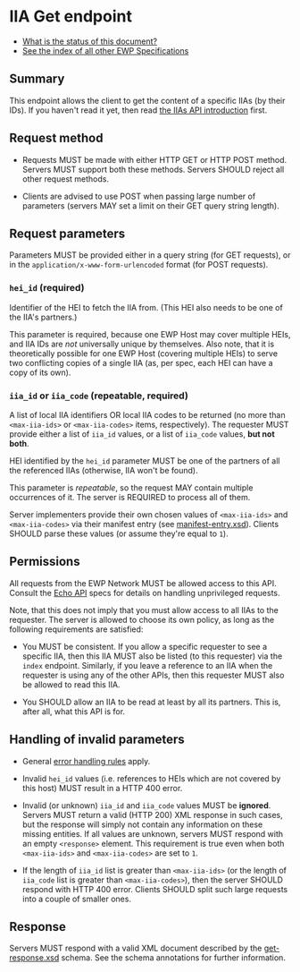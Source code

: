 IIA Get endpoint
================

* [What is the status of this document?][statuses]
* [See the index of all other EWP Specifications][develhub]


Summary
-------

This endpoint allows the client to get the content of a specific IIAs (by their
IDs). If you haven't read it yet, then read
[the IIAs API introduction][iias-api] first.


Request method
--------------

 * Requests MUST be made with either HTTP GET or HTTP POST method. Servers MUST
   support both these methods. Servers SHOULD reject all other request methods.

 * Clients are advised to use POST when passing large number of parameters
   (servers MAY set a limit on their GET query string length).


Request parameters
------------------

Parameters MUST be provided either in a query string (for GET requests), or in
the `application/x-www-form-urlencoded` format (for POST requests).


### `hei_id` (required)

Identifier of the HEI to fetch the IIA from. (This HEI also needs to be one of
the IIA's partners.)

This parameter is required, because one EWP Host may cover multiple HEIs, and
IIA IDs are *not* universally unique by themselves. Also note, that it is
theoretically possible for one EWP Host (covering multiple HEIs) to serve two
conflicting copies of a single IIA (as, per spec, each HEI can have a copy of
its own).


### `iia_id` or `iia_code` (repeatable, required)

A list of local IIA identifiers OR local IIA codes to be returned (no more than
`<max-iia-ids>` or `<max-iia-codes>` items, respectively). The requester MUST
provide either a list of `iia_id` values, or a list of `iia_code` values, **but
not both**.

HEI identified by the `hei_id` parameter MUST be one of the partners of all the
referenced IIAs (otherwise, IIA won't be found).

This parameter is *repeatable*, so the request MAY contain multiple occurrences
of it. The server is REQUIRED to process all of them.

Server implementers provide their own chosen values of `<max-iia-ids>` and
`<max-iia-codes>` via their manifest entry (see
[manifest-entry.xsd](manifest-entry.xsd)). Clients SHOULD parse these values
(or assume they're equal to `1`).


Permissions
-----------

All requests from the EWP Network MUST be allowed access to this API. Consult
the [Echo API][echo] specs for details on handling unprivileged requests.

Note, that this does not imply that you must allow access to all IIAs to the
requester. The server is allowed to choose its own policy, as long as the
following requirements are satisfied:

* You MUST be consistent. If you allow a specific requester to see a specific
  IIA, then this IIA MUST also be listed (to this requester) via the `index`
  endpoint. Similarly, if you leave a reference to an IIA when the requester is
  using any of the other APIs, then this requester MUST also be allowed to read
  this IIA.

* You SHOULD allow an IIA to be read at least by all its partners. This is,
  after all, what this API is for.


Handling of invalid parameters
------------------------------

 * General [error handling rules][error-handling] apply.

 * Invalid `hei_id` values (i.e. references to HEIs which are not covered by
   this host) MUST result in a HTTP 400 error.

 * Invalid (or unknown) `iia_id` and `iia_code` values MUST be **ignored**.
   Servers MUST return a valid (HTTP 200) XML response in such cases, but the
   response will simply not contain any information on these missing entities.
   If all values are unknown, servers MUST respond with an empty `<response>`
   element. This requirement is true even when both `<max-iia-ids>` and
   `<max-iia-codes>` are set to `1`.

 * If the length of `iia_id` list is greater than `<max-iia-ids>` (or the
   length of `iia_code` list is greater than `<max-iia-codes>`), then the
   server SHOULD respond with HTTP 400 error. Clients SHOULD split such large
   requests into a couple of smaller ones.


Response
--------

Servers MUST respond with a valid XML document described by the
[get-response.xsd](get-response.xsd) schema. See the schema annotations for
further information.


[develhub]: http://developers.erasmuswithoutpaper.eu/
[statuses]: https://github.com/erasmus-without-paper/ewp-specs-management#statuses
[iias-api]: https://github.com/erasmus-without-paper/ewp-specs-api-iias
[echo]: https://github.com/erasmus-without-paper/ewp-specs-api-echo
[error-handling]: https://github.com/erasmus-without-paper/ewp-specs-architecture#error-handling
